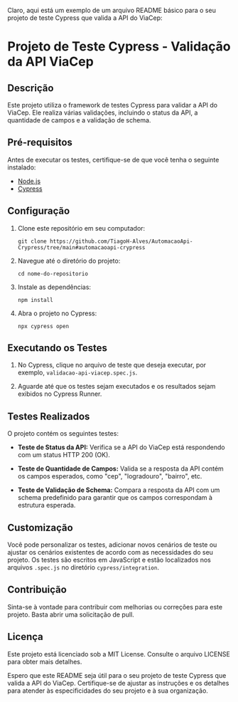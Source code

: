 Claro, aqui está um exemplo de um arquivo README básico para o seu projeto de teste Cypress que valida a API do ViaCep:

# Projeto de Teste Cypress - Validação da API ViaCep

## Descrição
Este projeto utiliza o framework de testes Cypress para validar a API do ViaCep. Ele realiza várias validações, incluindo o status da API, a quantidade de campos e a validação de schema.

## Pré-requisitos
Antes de executar os testes, certifique-se de que você tenha o seguinte instalado:

- [Node.js](https://nodejs.org/)
- [Cypress](https://www.cypress.io/)

## Configuração
1. Clone este repositório em seu computador:

   ```shell
   git clone https://github.com/TiagoH-Alves/AutomacaoApi-Crypress/tree/main#automacaoapi-crypress
   ```

2. Navegue até o diretório do projeto:

   ```shell
   cd nome-do-repositorio
   ```

3. Instale as dependências:

   ```shell
   npm install
   ```

4. Abra o projeto no Cypress:

   ```shell
   npx cypress open
   ```

## Executando os Testes
1. No Cypress, clique no arquivo de teste que deseja executar, por exemplo, `validacao-api-viacep.spec.js`.

2. Aguarde até que os testes sejam executados e os resultados sejam exibidos no Cypress Runner.

## Testes Realizados
O projeto contém os seguintes testes:

- **Teste de Status da API:** Verifica se a API do ViaCep está respondendo com um status HTTP 200 (OK).

- **Teste de Quantidade de Campos:** Valida se a resposta da API contém os campos esperados, como "cep", "logradouro", "bairro", etc.

- **Teste de Validação de Schema:** Compara a resposta da API com um schema predefinido para garantir que os campos correspondam à estrutura esperada.

## Customização
Você pode personalizar os testes, adicionar novos cenários de teste ou ajustar os cenários existentes de acordo com as necessidades do seu projeto. Os testes são escritos em JavaScript e estão localizados nos arquivos `.spec.js` no diretório `cypress/integration`.

## Contribuição
Sinta-se à vontade para contribuir com melhorias ou correções para este projeto. Basta abrir uma solicitação de pull.

## Licença
Este projeto está licenciado sob a MIT License. Consulte o arquivo LICENSE para obter mais detalhes.

Espero que este README seja útil para o seu projeto de teste Cypress que valida a API do ViaCep. Certifique-se de ajustar as instruções e os detalhes para atender às especificidades do seu projeto e à sua organização.